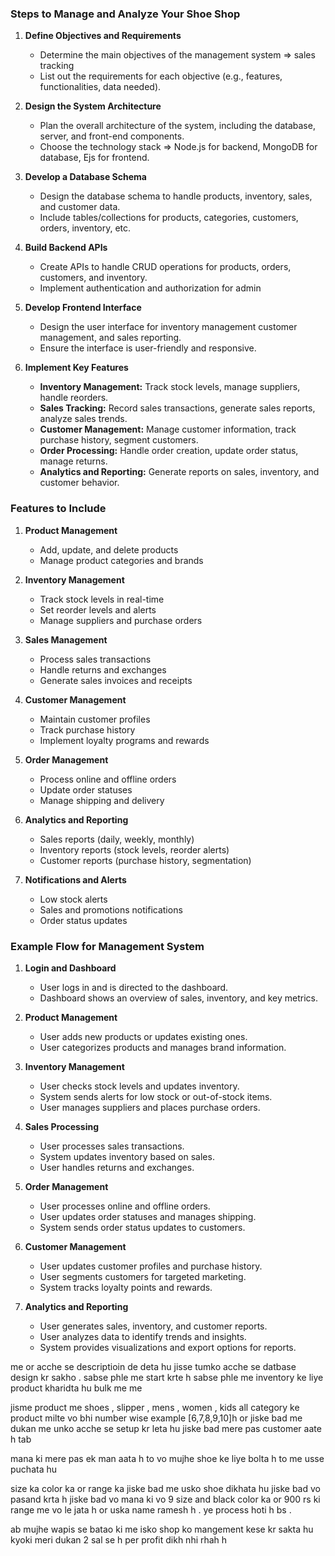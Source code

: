 ### Steps to Manage and Analyze Your Shoe Shop

1. **Define Objectives and Requirements**
   - Determine the main objectives of the management system => sales tracking
   - List out the requirements for each objective (e.g., features, functionalities, data needed).

2. **Design the System Architecture**
   - Plan the overall architecture of the system, including the database, server, and front-end components.
   - Choose the technology stack => Node.js for backend, MongoDB for database, Ejs for frontend.

3. **Develop a Database Schema**
   - Design the database schema to handle products, inventory, sales, and customer data.
   - Include tables/collections for products, categories, customers, orders, inventory, etc.

4. **Build Backend APIs**
   - Create APIs to handle CRUD operations for products, orders, customers, and inventory.
   - Implement authentication and authorization for admin

5. **Develop Frontend Interface**
   - Design the user interface for inventory management customer management, and sales reporting.
   - Ensure the interface is user-friendly and responsive.

6. **Implement Key Features**
   - **Inventory Management:** Track stock levels, manage suppliers, handle reorders.
   - **Sales Tracking:** Record sales transactions, generate sales reports, analyze sales trends.
   - **Customer Management:** Manage customer information, track purchase history, segment customers.
   - **Order Processing:** Handle order creation, update order status, manage returns.
   - **Analytics and Reporting:** Generate reports on sales, inventory, and customer behavior.


### Features to Include

1. **Product Management**
   - Add, update, and delete products
   - Manage product categories and brands

2. **Inventory Management**
   - Track stock levels in real-time
   - Set reorder levels and alerts
   - Manage suppliers and purchase orders

3. **Sales Management**
   - Process sales transactions
   - Handle returns and exchanges
   - Generate sales invoices and receipts

4. **Customer Management**
   - Maintain customer profiles
   - Track purchase history
   - Implement loyalty programs and rewards

5. **Order Management**
   - Process online and offline orders
   - Update order statuses
   - Manage shipping and delivery

6. **Analytics and Reporting**
   - Sales reports (daily, weekly, monthly)
   - Inventory reports (stock levels, reorder alerts)
   - Customer reports (purchase history, segmentation)


8. **Notifications and Alerts**
   - Low stock alerts
   - Sales and promotions notifications
   - Order status updates

### Example Flow for Management System

1. **Login and Dashboard**
   - User logs in and is directed to the dashboard.
   - Dashboard shows an overview of sales, inventory, and key metrics.

2. **Product Management**
   - User adds new products or updates existing ones.
   - User categorizes products and manages brand information.

3. **Inventory Management**
   - User checks stock levels and updates inventory.
   - System sends alerts for low stock or out-of-stock items.
   - User manages suppliers and places purchase orders.

4. **Sales Processing**
   - User processes sales transactions.
   - System updates inventory based on sales.
   - User handles returns and exchanges.

5. **Order Management**
   - User processes online and offline orders.
   - User updates order statuses and manages shipping.
   - System sends order status updates to customers.

6. **Customer Management**
   - User updates customer profiles and purchase history.
   - User segments customers for targeted marketing.
   - System tracks loyalty points and rewards.

7. **Analytics and Reporting**
   - User generates sales, inventory, and customer reports.
   - User analyzes data to identify trends and insights.
   - System provides visualizations and export options for reports.


me or acche se descriptioin de deta  hu jisse tumko acche se datbase design kr sakho . 
sabse phle me start krte h 
sabse phle me inventory ke liye product kharidta hu bulk me me 

jisme product me shoes , slipper , mens , women , kids  all category ke   product milte vo bhi number wise example [6,7,8,9,10]h or jiske bad me dukan me unko acche se setup kr leta hu jiske bad mere pas customer aate h tab 

mana ki mere pas ek man aata h to vo mujhe shoe ke liye bolta h to me usse puchata hu 

size ka color ka or range ka jiske bad me usko shoe dikhata hu jiske bad vo pasand krta h jiske bad vo mana ki vo 9 size and black color ka or 900 rs ki range me vo le jata h or uska name ramesh h . ye process hoti h bs . 


ab mujhe wapis se batao ki me isko shop ko mangement kese kr sakta hu kyoki meri dukan 2 sal se h per profit dikh nhi rhah h 